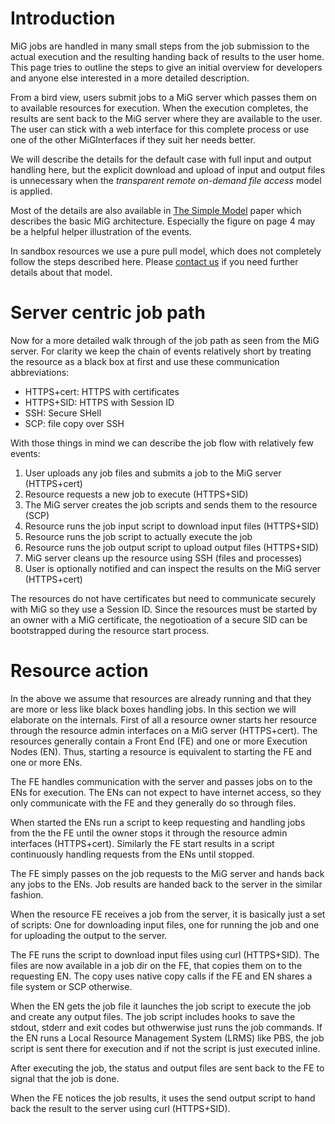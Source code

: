 # Introduction #

MiG jobs are handled in many small steps from the job submission to the actual execution and the resulting handing back of results to the user home. This page tries to outline the steps to give an initial overview for developers and anyone else interested in a more detailed description.

From a bird view, users submit jobs to a MiG server which passes them on to available resources for execution. When the execution completes, the results are sent back to the MiG server where they are available to the user.
The user can stick with a web interface for this complete process or use one of the other MiGInterfaces if they suit her needs better.


We will describe the details for the default case with full input and output handling here, but the explicit download and upload of input and output files is unnecessary when the _transparent remote on-demand file access_ model is applied.

Most of the details are also available in
[The Simple Model](http://dk.migrid.org/public/doc/published_papers/ETN05-Simple.pdf) paper which describes the basic MiG architecture. Especially the figure on page 4 may be a helpful helper illustration of the events.

In sandbox resources we use a pure pull model, which does not completely follow the steps described here. Please [contact us](ContactUs.md) if you need further details about that model.


# Server centric job path #
Now for a more detailed walk through of the job path as seen from the MiG server.
For clarity we keep the chain of events relatively short by treating the resource as a black box at first and use these communication abbreviations:
  * HTTPS+cert: HTTPS with certificates
  * HTTPS+SID: HTTPS with Session ID
  * SSH: Secure SHell
  * SCP: file copy over SSH

With those things in mind we can describe the job flow with relatively few events:

  1. User uploads any job files and submits a job to the MiG server (HTTPS+cert)
  1. Resource requests a new job to execute (HTTPS+SID)
  1. The MiG server creates the job scripts and sends them to the resource (SCP)
  1. Resource runs the job input script to download input files (HTTPS+SID)
  1. Resource runs the job script to actually execute the job
  1. Resource runs the job output script to upload output files (HTTPS+SID)
  1. MiG server cleans up the resource using SSH (files and processes)
  1. User is optionally notified and can inspect the results on the MiG server (HTTPS+cert)

The resources do not have certificates but need to communicate securely with MiG so they use a Session ID. Since the resources must be started by an owner with a MiG certificate, the negotioation of a secure SID can be bootstrapped during the resource start process.


# Resource action #
In the above we assume that resources are already running and that they are more or less like black boxes handling jobs. In this section we will elaborate on the internals.
First of all a resource owner starts her resource through the resource admin interfaces on a MiG server (HTTPS+cert). The resources generally contain a Front End (FE) and one or more Execution Nodes (EN). Thus, starting a resource is equivalent to starting the FE and one or more ENs.

The FE handles communication with the server and passes jobs on to the ENs for execution. The ENs can not expect to have internet access, so they only communicate with the FE and they generally do so through files.

When started the ENs run a script to keep requesting and handling jobs from the the FE until the owner stops it through the resource admin interfaces (HTTPS+cert).
Similarly the FE start results in a script continuously handling requests from the ENs until stopped.

The FE simply passes on the job requests to the MiG server and hands back any jobs to the ENs. Job results are handed back to the server in the similar fashion.

When the resource FE receives a job from the server, it is basically just a set of scripts:
One for downloading input files, one for running the job and one for uploading the output to the server.

The FE runs the script to download input files using curl (HTTPS+SID).
The files are now available in a job dir on the FE, that copies them on to the requesting EN. The copy uses native copy calls if the FE and EN shares a file system or SCP otherwise.

When the EN gets the job file it launches the job script to execute the job and create any output files. The job script includes hooks to save the stdout, stderr and exit codes but othwerwise just runs the job commands.
If the EN runs a Local Resource Management System (LRMS) like PBS, the job script is sent there for execution and if not the script is just executed inline.

After executing the job, the status and output files are sent back to the FE to signal that the job is done.

When the FE notices the job results, it uses the send output script to hand back the result to the server using curl (HTTPS+SID).